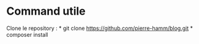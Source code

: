 Command utile
=======================

Clone le repository : 
	* git clone https://github.com/pierre-hamm/blog.git
	* composer install
